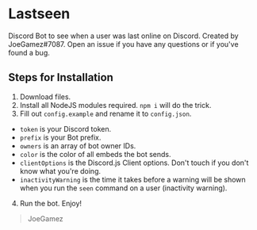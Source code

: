 # Lastseen
Discord Bot to see when a user was last online on Discord.
Created by JoeGamez#7087. Open an issue if you have any questions or if you've found a bug.

## Steps for Installation 
1. Download files.
2. Install all NodeJS modules required. `npm i` will do the trick.
3. Fill out `config.example` and rename it to `config.json`.
* `token` is your Discord token.
* `prefix` is your Bot prefix.
* `owners` is an array of bot owner IDs. 
* `color` is the color of all embeds the bot sends.
* `clientOptions` is the Discord.js Client options. Don't touch if you don't know what you're doing.
* `inactivityWarning` is the time it takes before a warning will be shown when you run the `seen` command on a user (inactivity warning).
4. Run the bot. Enjoy!

> JoeGamez
